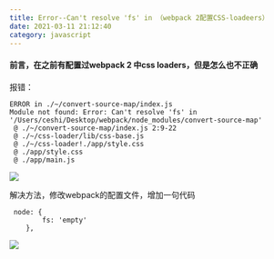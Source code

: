 ```yaml
---
title: Error--Can't resolve 'fs' in （webpack 2配置CSS-loadeers）
date: 2021-03-11 21:12:40
category: javascript
---
```


#### 前言，在之前有配置过webpack 2 中css loaders，但是怎么也不正确

报错：

```
ERROR in ./~/convert-source-map/index.js
Module not found: Error: Can't resolve 'fs' in '/Users/ceshi/Desktop/webpack/node_modules/convert-source-map'
 @ ./~/convert-source-map/index.js 2:9-22
 @ ./~/css-loader/lib/css-base.js
 @ ./~/css-loader!./app/style.css
 @ ./app/style.css
 @ ./app/main.js
```

![](https://upload-images.jianshu.io/upload_images/10024246-e3392ce8d53748bc.png?imageMogr2/auto-orient/strip%7CimageView2/2/w/1240)


解决方法，修改webpack的配置文件，增加一句代码

```
 node: {
        fs: 'empty'
    },
```

![](https://upload-images.jianshu.io/upload_images/10024246-525a508c7db21758.png?imageMogr2/auto-orient/strip%7CimageView2/2/w/1240)
